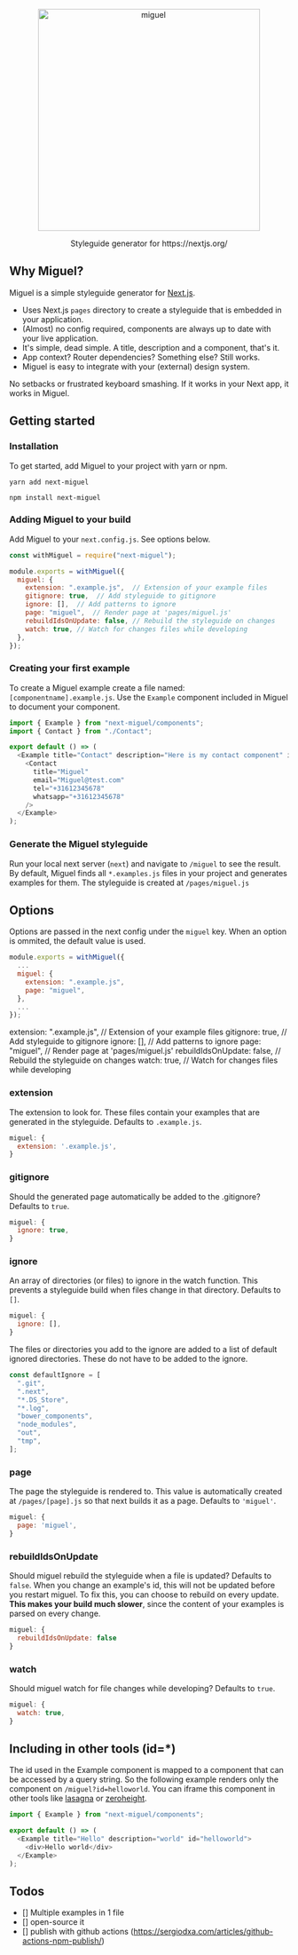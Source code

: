 <p align="center">
    <img width="400" alt="miguel" src="https://user-images.githubusercontent.com/2776959/87653847-a863b900-c745-11ea-9c6d-ac20456813a5.png">
  <p align="center">Styleguide generator for https://nextjs.org/</p>
</p>

## Why Miguel?
Miguel is a simple styleguide generator for [Next.js](https://nextjs.org/).

- Uses Next.js `pages` directory to create a styleguide that is embedded in your application.
- (Almost) no config required, components are always up to date with your live application.
- It's simple, dead simple. A title, description and a component, that's it.
- App context? Router dependencies? Something else? Still works.
- Miguel is easy to integrate with your (external) design system.

No setbacks or frustrated keyboard smashing. If it works in your Next app, it works in Miguel.

## Getting started

### Installation
To get started, add Miguel to your project with yarn or npm.

```
yarn add next-miguel
```

```
npm install next-miguel
```

### Adding Miguel to your build
Add Miguel to your `next.config.js`. See options below.

```js
const withMiguel = require("next-miguel");

module.exports = withMiguel({
  miguel: {
    extension: ".example.js",  // Extension of your example files
    gitignore: true,  // Add styleguide to gitignore
    ignore: [],  // Add patterns to ignore
    page: "miguel",  // Render page at 'pages/miguel.js'
    rebuildIdsOnUpdate: false, // Rebuild the styleguide on changes
    watch: true, // Watch for changes files while developing
  },
});

```

### Creating your first example
To create a Miguel example create a file named: `[componentname].example.js`.
Use the `Example` component included in Miguel to document your component.

```js
import { Example } from "next-miguel/components";
import { Contact } from "./Contact";

export default () => (
  <Example title="Contact" description="Here is my contact component" id="contact">
    <Contact
      title="Miguel"
      email="Miguel@test.com"
      tel="+31612345678"
      whatsapp="+31612345678"
    />
  </Example>
);
```

### Generate the Miguel styleguide
Run your local next server (`next`) and navigate to `/miguel` to see the result.
By default, Miguel finds all `*.examples.js` files in your project and generates examples for them. The styleguide is created at `/pages/miguel.js`

## Options
Options are passed in the next config under the `miguel` key. When an option is ommited, the default value is used.

```js
module.exports = withMiguel({
  ...
  miguel: {
    extension: ".example.js",
    page: "miguel",
  },
  ...
});
```

extension: ".example.js",  // Extension of your example files
    gitignore: true,  // Add styleguide to gitignore
    ignore: [],  // Add patterns to ignore
    page: "miguel",  // Render page at 'pages/miguel.js'
    rebuildIdsOnUpdate: false, // Rebuild the styleguide on changes
    watch: true, // Watch for changes files while developing

### extension
The extension to look for. These files contain your examples that are generated in the styleguide. Defaults to `.example.js`.

```js
miguel: {
  extension: '.example.js',
}
```

### gitignore
Should the generated page automatically be added to the .gitignore? Defaults to `true`.

```js
miguel: {
  ignore: true,
}
```

### ignore
An array of directories (or files) to ignore in the watch function. This prevents a styleguide build when files change in that directory. Defaults to `[]`.

```js
miguel: {
  ignore: [],
}
```

The files or directories you add to the ignore are added to a list of default ignored directories. These do not have to be added to the ignore.
```js
const defaultIgnore = [
  ".git",
  ".next",
  "*.DS_Store",
  "*.log",
  "bower_components",
  "node_modules",
  "out",
  "tmp",
];
```

### page
The page the styleguide is rendered to. This value is automatically created at `/pages/[page].js` so that next builds it as a page. Defaults to `'miguel'`.

```js
miguel: {
  page: 'miguel',
}
```

### rebuildIdsOnUpdate
Should miguel rebuild the styleguide when a file is updated? Defaults to `false`.
When you change an example's id, this will not be updated before you restart miguel. To fix this, you can choose to rebuild on every update. **This makes your build much slower**, since the content of your examples is parsed on every change.

```js
miguel: {
  rebuildIdsOnUpdate: false
}
```

### watch
Should miguel watch for file changes while developing? Defaults to `true`.

```js
miguel: {
  watch: true,
}
```

## Including in other tools (id=*)
The id used in the Example component is mapped to a component that can be accessed by a query string.
So the following example renders only the component on `/miguel?id=helloworld`.
You can iframe this component in other tools like [lasagna](https://lasagna.app) or [zeroheight](https://zeroheight.com/).

```js
import { Example } from "next-miguel/components";

export default () => (
  <Example title="Hello" description="world" id="helloworld">
    <div>Hello world</div>
  </Example>
);
```

## Todos
- [] Multiple examples in 1 file
- [] open-source it
- [] publish with github actions (https://sergiodxa.com/articles/github-actions-npm-publish/)